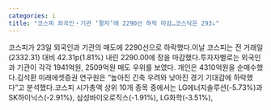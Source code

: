 ```yaml
---
categories: i
title: "코스피 외국인‧기관 ‘팔자’에 2290선 하락 마감…코스닥은 293↓"
---
```

코스피가 23일 외국인과 기관의 매도에 2290선으로 하락했다.이날 코스피는 전 거래일(2332.31) 대비 42.31p(1.81%) 내린 2290.00에 장을 마감했다.투자자별로는 외국인과 기관이 각각 1941억원, 2509억원 매도 우위를 보였다. 개인은 4310억원을 순매수했다.김석환 미래에셋증권 연구원은 “높아진 긴축 우려와 낮아진 경기 기대감에 하락했다”고 분석했다.코스피 시가총액 상위 10개 종목 중에서는 LG에너지솔루션(-5.73%)과 SK하이닉스(-2.91%), 삼성바이오로직스(-1.91%), LG화학(-3.51%),